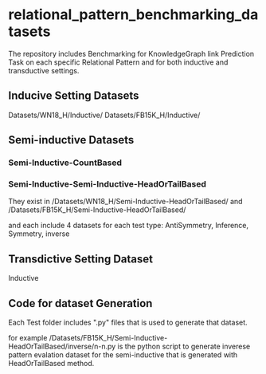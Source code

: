 # relational_pattern_benchmarking_datasets
The repository includes Benchmarking for KnowledgeGraph link Prediction Task on each specific Relational Pattern and for both inductive and transductive settings.


## Inducive Setting Datasets 

Datasets/WN18_H/Inductive/
Datasets/FB15K_H/Inductive/


## Semi-inductive Datasets

### Semi-Inductive-CountBased

### Semi-Inductive-Semi-Inductive-HeadOrTailBased

They exist in 
/Datasets/WN18_H/Semi-Inductive-HeadOrTailBased/
and 
/Datasets/FB15K_H/Semi-Inductive-HeadOrTailBased/

and each include 4 datasets for each test type: AntiSymmetry, Inference, Symmetry, inverse 

## Transdictive Setting Dataset
Inductive

## Code for dataset Generation
Each Test folder includes ".py" files that is used to generate that dataset.  

for example /Datasets/FB15K_H/Semi-Inductive-HeadOrTailBased/inverse/n-n.py is the python script to generate inverese pattern evalation dataset for the semi-inductive that is generated with HeadOrTailBased method. 

